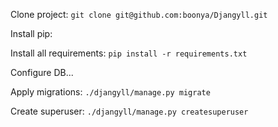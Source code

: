 Clone project:
`git clone git@github.com:boonya/Djangyll.git`

Install pip:


Install all requirements:
`pip install -r requirements.txt`

Configure DB...

Apply migrations:
`./djangyll/manage.py migrate`

Create superuser:
`./djangyll/manage.py createsuperuser`
